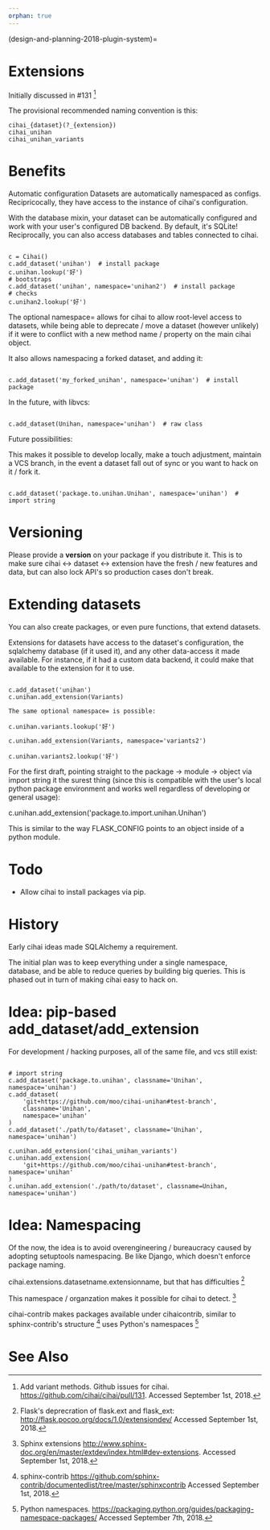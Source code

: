 ```yaml
---
orphan: true
---
```


(design-and-planning-2018-plugin-system)=

# Extensions

Initially discussed in #131 [^id6]

The provisional recommended naming convention is this:

```
cihai_{dataset}(?_{extension})
cihai_unihan
cihai_unihan_variants
```

# Benefits

Automatic configuration Datasets are automatically namespaced as configs. Recipricocally, they have
access to the instance of cihai's configuration.

With the database mixin, your dataset can be automatically configured and work with your user's
configured DB backend. By default, it's SQLite! Reciprocally, you can also access databases and
tables connected to cihai.

```{code-block} python

c = Cihai()
c.add_dataset('unihan')  # install package
c.unihan.lookup('好')
# bootstraps
c.add_dataset('unihan', namespace='unihan2')  # install package
# checks
c.unihan2.lookup('好')

```

The optional namespace= allows for cihai to allow root-level access to datasets, while being able to
deprecate / move a dataset (however unlikely) if it were to conflict with a new method name /
property on the main cihai object.

It also allows namespacing a forked dataset, and adding it:

```{code-block} python

c.add_dataset('my_forked_unihan', namespace='unihan')  # install package

```

In the future, with libvcs:

```{code-block} python

c.add_dataset(Unihan, namespace='unihan')  # raw class

```

Future possibilities:

This makes it possible to develop locally, make a touch adjustment, maintain a VCS branch, in the
event a dataset fall out of sync or you want to hack on it / fork it.

```{code-block} python

c.add_dataset('package.to.unihan.Unihan', namespace='unihan')  # import string

```

# Versioning

Please provide a **version** on your package if you distribute it. This is to make sure cihai <->
dataset <-> extension have the fresh / new features and data, but can also lock API's so production
cases don't break.

# Extending datasets

You can also create packages, or even pure functions, that extend datasets.

Extensions for datasets have access to the dataset's configuration, the sqlalchemy database (if it
used it), and any other data-access it made available. For instance, if it had a custom data
backend, it could make that available to the extension for it to use.

```{code-block} python

c.add_dataset('unihan')
c.unihan.add_extension(Variants)

The same optional namespace= is possible:

c.unihan.variants.lookup('好')

c.unihan.add_extension(Variants, namespace='variants2')

c.unihan.variants2.lookup('好')

```

For the first draft, pointing straight to the package -> module -> object via import string it the
surest thing (since this is compatible with the user's local python package environment and works
well regardless of developing or general usage):

c.unihan.add_extension('package.to.import.unihan.Unihan')

This is similar to the way FLASK_CONFIG points to an object inside of a python module.

# Todo

- Allow cihai to install packages via pip.

# History

Early cihai ideas made SQLAlchemy a requirement.

The initial plan was to keep everything under a single namespace, database, and be able to reduce
queries by building big queries. This is phased out in turn of making cihai easy to hack on.

# Idea: pip-based add_dataset/add_extension

For development / hacking purposes, all of the same file, and vcs still exist:

```{code-block} python

# import string
c.add_dataset('package.to.unihan', classname='Unihan', namespace='unihan')
c.add_dataset(
    'git+https://github.com/moo/cihai-unihan#test-branch',
    classname='Unihan',
    namespace='unihan'
)
c.add_dataset('./path/to/dataset', classname='Unihan', namespace='unihan')

c.unihan.add_extension('cihai_unihan_variants')
c.unihan.add_extension(
    'git+https://github.com/moo/cihai-unihan#test-branch', namespace='unihan'
)
c.unihan.add_extension('./path/to/dataset', classname=Unihan, namespace='unihan')

```

# Idea: Namespacing

Of the now, the idea is to avoid overengineering / bureaucracy caused by adopting setuptools
namespacing. Be like Django, which doesn't enforce package naming.

cihai.extensions.datasetname.extensionname, but that has difficulties [^id7]

This namespace / organzation makes it possible for cihai to detect. [^id8]

cihai-contrib makes packages available under cihaicontrib, similar to sphinx-contrib's structure
[^id9] uses Python's namespaces [^id10]

# See Also

[^id6]:
    Add variant methods. Github issues for cihai. <https://github.com/cihai/cihai/pull/131>.
    Accessed September 1st, 2018.

[^id7]:
    Flask's deprecration of flask.ext and flask_ext: <http://flask.pocoo.org/docs/1.0/extensiondev/>
    Accessed September 1st, 2018.

[^id8]:
    Sphinx extensions <http://www.sphinx-doc.org/en/master/extdev/index.html#dev-extensions>.
    Accessed September 1st, 2018.

[^id9]:
    sphinx-contrib <https://github.com/sphinx-contrib/documentedlist/tree/master/sphinxcontrib>
    Accessed September 1st, 2018.

[^id10]:
    Python namespaces. <https://packaging.python.org/guides/packaging-namespace-packages/> Accessed
    September 7th, 2018.
